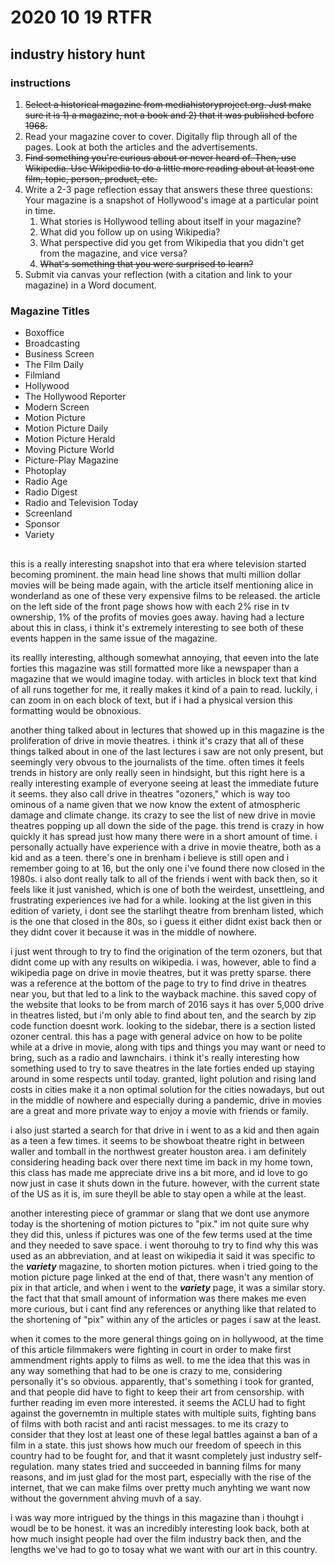 # 2020 10 19 RTFR

## industry history hunt

### instructions

1. ~~Select a historical magazine from mediahistoryproject.org. Just make sure it is 1) a magazine, not a book and 2) that it was published before 1968.~~
2. Read your magazine cover to cover. Digitally flip through all of the pages. Look at both the articles and the advertisements. 
3. ~~Find something you're curious about or never heard of. Then, use Wikipedia. Use Wikipedia to do a little more reading about at least one film, topic, person, product, etc.~~
4. Write a 2-3 page reflection essay that answers these three questions: Your magazine is a snapshot of Hollywood's image at a particular point in time. 
   1. What stories is Hollywood telling about itself in your magazine? 
   2. What did you follow up on using Wikipedia? 
   3. What perspective did you get from Wikipedia that you didn't get from the magazine, and vice versa? 
   4. ~~What's something that you were surprised to learn?~~
5. Submit via canvas your reflection (with a citation and link to your magazine) in a Word document.

### Magazine Titles

- Boxoffice 
- Broadcasting 
- Business Screen 
- The Film Daily 
- Filmland 
- Hollywood 
- The Hollywood Reporter 
- Modern Screen 
- Motion Picture 
- Motion Picture Daily 
- Motion Picture Herald 
- Moving Picture World 
- Picture-Play Magazine 
- Photoplay 
- Radio Age 
- Radio Digest 
- Radio and Television Today 
- Screenland 
- Sponsor 
- Variety



## <!--my magazine i chose-->

### <!--variety 138 no 8-->



#### <!--interesting-->

> <!--First scientiflcally-devised for-< nuila for determining the effect of TV on film boxoflfice receipts dis- closes that for each 2% saturation of tele sets in an area, theatre grosses go down 1%. Consulting economist who ar- rived at the formula in research for Columbia Pictures also states in his report to the company that: 1. Films will lose 40% to 50% of their 1948 audiences to TV when tele saturation approaches that of radio in all areas, “unless Other factors intervene.'^ „ 2 Theatre boxoffice takV in the t S. for 1951 will be $1,441,000,- 000. a decline of 9.4% from the 1948 figure of $1,590,000,000. 3 Business in non-TV areas will he better in 1951 than in 1948 (by 5 4 r r ), while it will be off by 18.1% in TV territories. Non-TV areas will produce a total of $621,000,000 for the year and TV areas $820 000,000. Economist who did the research (Continued on page 15)-->

#### <!--interesting 2-->

> <!--Flock of pix going into release during the next few months indi- cates that Hollywood is returning ---on a limited scale, at least--to the muiti-millioq dollaK epic. Al- though production austerity is con- tinuing in regard to m6st product, fall list hints a considerable loosen- ing of the reins. ^ The “colossals" include Wsmer Bros.' “Captain Horatio Hornblower," Metro's “Quo Vadis" and 20th’s “David and Bathsheba" on the immediate slate. Due next spring is Paramount's Cecil B. De- Milie special, “Greatest Show On Earth." Just below the “colossal" divi- sion are Walt Disney's “Alice in Wonderland" and Howard Hughes’ "Jet Pilot," both of which were produced on "super-budgets." Metro has another biggie, “Ivan- hoe," going into production in England, with a cast headed by Robert Taylor, Elizabeth Taylor, Joan Fontaine and George Sanders. Boxoffice returns over a recent period -- despite television and other conditions adverse to pix -- have demonstrated there still can be a payoff sufficient to warrant heavy coin outlays. This line of thinking would have been re- garded as economic suicide in 1948 ( Continued on -->



#### <!--my thoughts on how both of these relate to one another-->

this is a really interesting snapshot into that era where television started becoming prominent. the main head line shows that multi million dollar movies will be being made again, with the article itself mentioning alice in wonderland as one of these very expensive films to be released. the article on the left side of the front page shows how with each 2% rise in tv ownership, 1% of the profits of movies goes away. having had a lecture about this in class, i think it's extremely interesting to see both of these events happen in the same issue of the magazine. 

its reallly interesting, although somewhat annoying, that eeven into the late forties this magazine was still formatted more like a newspaper than a magazine that we would imagine today. with articles in block text that kind of all runs together for me, it really makes it kind of a pain to read. luckily, i can zoom in on each block of text, but if i had a physical version this formatting would be obnoxious.

<!--drive in experience-->

another thing talked about in lectures that showed up in this magazine is the proliferation of drive in movie theatres. i think it's crazy that all of these things talked about in one of the last lectures i saw are not only present, but seemingly very obvous to the journalists of the time. often times it feels trends in history are only really seen in hindsight, but this right here is a really interesting example of everyone seeing at least the immediate future it seems. they also call drive in theatres "ozoners," which is way too ominous of a name given that we now know the extent of atmospheric damage and climate change. its crazy to see the list of new drive in movie theatres popping up all down the side of the page. this trend is crazy in how quickly it has spread just how many there were in a short amount of time. i personally actually have experience with a drive in movie theatre, both as a kid and as a teen. there's one in brenham i believe is still open and i remember going to at 16, but the only one i've found there now closed in the 1980s. i also dont really talk to all of the friends i went with back then, so it feels like it just vanished, which is one of both the weirdest, unsettleing, and frustrating experiences ive had for a while. looking at the list given in this edition of variety, i dont see the starlihgt theatre from brenham listed, which is the one that closed in the 80s, so i guess it either didnt exist back then or they didnt cover it because it was in the middle of nowhere. 

i just went through to try to find the origination of the term ozoners, but that didnt come up with any results on wikipedia. i was, however, able to find a wikipedia page on drive in movie theatres, but it was pretty sparse. there was a reference at the bottom of the page to try to find drive in theatres near you, but that led to a link to the wayback machine. this saved copy of the website that looks to be from march of 2016 says it has over 5,000 drive in theatres listed, but i'm only able to find about ten, and the search by zip code function doesnt work. looking to the sidebar, there is a section listed ozoner central. this has a page with general advice on how to be polite while at a drive in movie, along with tips and things you may want or need to bring, such as a radio and lawnchairs. i think it's really interesting how something used to try to save theatres in the late forties ended up staying around in some respects until today. granted, light polution and rising land costs in cities make it a non optimal solution for the cities nowadays, but out in the middle of nowhere and especially during a pandemic, drive in movies are a great and more private way to enjoy a movie with friends or family. 

i also just started a search for that drive in i went to as a kid and then again as a teen a few times. it seems to be showboat theatre right in between waller and tomball in the northwest greater houston area. i am definitely considering heading back over there next time im back in my home town, this class has made me appreciate drive ins a bit more, and id love to go now just in case it shuts down in the future. however, with the current state of the US as it is, im sure theyll be able to stay open a while at the least.

<!--pix-->

another interesting piece of grammar or slang that we dont use anymore today is the shortening of motion pictures to "pix." im not quite sure why they did this, unless if pictures was one of the few terms used at the time and they needed to save space. i went thorouhg to try to find why this was used as an abbreviation, and at least on wikipedia it said it was specific to the ***variety*** magazine, to shorten motion pictures. when i tried going to the motion picture page linked at the end of that, there wasn't any mention of pix in that article, and when i went to the ***variety*** page, it was a similar story. the fact that that small amount of information was there makes me even more curious, but i cant find any references or anything like that related to the shortening of "pix" within any of the articles or pages i saw at the least.

<!--free speech-->

when it comes to the more general things going on in hollywood, at the time of this article filmmakers were fighting in court in order to make first ammendment rights apply to films as well. to me the idea that this was in any way something that had to be one is crazy to me, considering personally it's so obvious. apparently, that's something i took for granted, and that people did have to fight to keep their art from censorship. with further reading im even more interested. it seems the ACLU had to fight against the governemtn in multiple states with multiple suits, fighting bans of films with both racist and anti racist messages. to me its crazy to consider that they lost at least one of these legal battles against a ban of a film in a state. this just shows how much our freedom of speech in this country had to be fought for, and that it wasnt completely just industry self-regulation. many states tried and succeeded in banning films for many reasons, and im just glad for the most part, especially with the rise of the internet, that we can make films over pretty much anyhting we want now without the government ahving muvh of a say. 

<!--closing-->

i was way more intrigued by the things in this magazine than i thouhgt i woudl be to be honest. it was an incredibly interesting look back, both at how much insight people had over the film industry back then, and the lengths we've had to go to tosay what we want with our art in this country.

